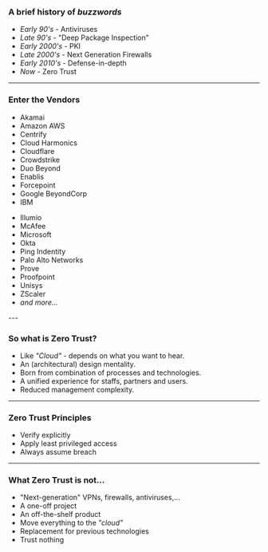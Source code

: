 
<h3>A brief history of <em class="colors-yellow-400">buzzwords</em></h3>

- _Early 90's_ - Antiviruses
- _Late 90's_ - "Deep Package Inspection"
- _Early 2000's_ - PKI
- _Late 2000's_ - Next Generation Firewalls
- _Early 2010's_ - Defense-in-depth
- _Now_ - Zero Trust

---

<h3>Enter the <span class="colors-yellow-500">Vendors</span></h3>

<div class="container">
    <div class="col">
        <ul>
            <li>Akamai</li>
            <li>Amazon AWS</li>
            <li>Centrify</li>
            <li>Cloud Harmonics</li>
            <li>Cloudflare</li>
            <li>Crowdstrike</li>
            <li>Duo Beyond</li>
            <li>Enablis</li>
            <li>Forcepoint</li>
            <li>Google BeyondCorp</li>
            <li>IBM</li>
        </ul>
    </div>
    <div class="col">
        <ul>
            <li>Illumio</li>
            <li>McAfee</li>
            <li>Microsoft</li>
            <li>Okta</li>
            <li>Ping Indentity</li>
            <li>Palo Alto Networks</li>
            <li>Prove</li>
            <li>Proofpoint</li>
            <li>Unisys</li>
            <li>ZScaler</li>
            <li><em>and more...</em></li>
        </ul>
    </div>
</div>
---

<h3>So what is <span class="colors-yellow-400">Zero Trust?</span></h3>

- Like _"Cloud"_ - depends on what you want to hear.
- An (architectural) design mentality.
- Born from combination of processes and technologies.
- A unified experience for staffs, partners and users.
- Reduced management complexity.
---

<h3><span class="colors-yellow-400">Zero Trust</span> Principles</h3>

- Verify explicitly
- Apply least privileged access
- Always assume breach

---

<h3>What <span class="colors-yellow-400">Zero Trust</span> is not...</h3>

- "Next-generation" VPNs, firewalls, antiviruses,...
- A one-off project
- An off-the-shelf product
- Move everything to the _"cloud"_
- Replacement for previous technologies
- Trust nothing